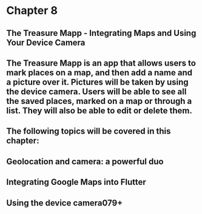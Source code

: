 # Chapter 8

## The Treasure Mapp - Integrating Maps and Using Your Device Camera

## The Treasure Mapp is an app that allows users to mark places on a map, and then add a name and a picture over it. Pictures will be taken by using the device camera. Users will be able to see all the saved places, marked on a map or through a list. They will also be able to edit or delete them.

## The following topics will be covered in this chapter:

## Geolocation and camera: a powerful duo
## Integrating Google Maps into Flutter
## Using the device camera079+
